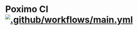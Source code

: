 # Poximo CI [![.github/workflows/main.yml](https://github.com/corasan/proximo-ci/actions/workflows/main.yml/badge.svg)](https://github.com/corasan/proximo-ci/actions/workflows/main.yml)
